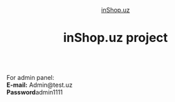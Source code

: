 <p align="center">
    <a href="http://inshop.uz" target="_blank">inShop.uz
    </a>
    <h1 align="center">inShop.uz project</h1>
    <br>
</p>
<br>
For admin panel:
<br>
<b>E-mail:</b> Admin@test.uz
<br>
<b>Password</b>admin1111
